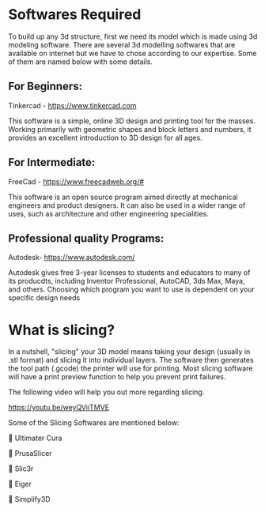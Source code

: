 Softwares Required
==================
To build up any 3d structure, first we need its model which is made using 3d modeling software.
There are several 3d modelling softwares that are available on internet but we have to chose according to our expertise.
Some of them are named below with some details.

For Beginners:
--------------
Tinkercad - https://www.tinkercad.com 

This software is a simple, online 3D design and printing tool for the masses. Working primarily with geometric shapes and block letters and numbers, it provides an excellent introduction to 3D design for all ages. 

For Intermediate:
----------------
FreeCad - https://www.freecadweb.org/#

This software is an open source program aimed directly at mechanical engineers and product designers. It can also be used in a wider range of uses, such as architecture and other engineering specialities.

Professional quality Programs:
----------------------------
Autodesk- https://www.autodesk.com/ 

Autodesk gives free 3-year licenses to students and educators to many of its producdts, including Inventor Professional, AutoCAD, 3ds Max, Maya, and others. Choosing which program you want to use is dependent on your specific design needs

What is slicing?
================
In a nutshell, "slicing" your 3D model means taking your design (usually in .stl format) and slicing it into individual layers. The software then generates the tool path (.gcode) the printer will use for printing. Most slicing software will have a print preview function to help you prevent print failures.

The following video will help you out more regarding slicing.

https://youtu.be/weyQViiTMVE

Some of the Slicing Softwares are mentioned below:

	Ultimater Cura

	PrusaSlicer

	Slic3r

	Eiger

	Simplify3D
